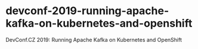 # devconf-2019-running-apache-kafka-on-kubernetes-and-openshift
DevConf.CZ 2019: Running Apache Kafka on Kubernetes and OpenShift
